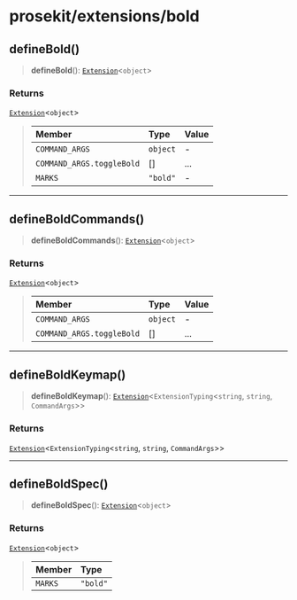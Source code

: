 # prosekit/extensions/bold

<a id="defineBold" name="defineBold"></a>

## defineBold()

> **defineBold**(): [`Extension`](../core.md#ExtensionT)\<`object`\>

### Returns

[`Extension`](../core.md#ExtensionT)\<`object`\>

> | Member | Type | Value |
> | :------ | :------ | :------ |
> | `COMMAND_ARGS` | `object` | - |
> | `COMMAND_ARGS.toggleBold` | [] | ... |
> | `MARKS` | `"bold"` | - |
>

***

<a id="defineBoldCommands" name="defineBoldCommands"></a>

## defineBoldCommands()

> **defineBoldCommands**(): [`Extension`](../core.md#ExtensionT)\<`object`\>

### Returns

[`Extension`](../core.md#ExtensionT)\<`object`\>

> | Member | Type | Value |
> | :------ | :------ | :------ |
> | `COMMAND_ARGS` | `object` | - |
> | `COMMAND_ARGS.toggleBold` | [] | ... |
>

***

<a id="defineBoldKeymap" name="defineBoldKeymap"></a>

## defineBoldKeymap()

> **defineBoldKeymap**(): [`Extension`](../core.md#ExtensionT)\<`ExtensionTyping`\<`string`, `string`, `CommandArgs`\>\>

### Returns

[`Extension`](../core.md#ExtensionT)\<`ExtensionTyping`\<`string`, `string`, `CommandArgs`\>\>

***

<a id="defineBoldSpec" name="defineBoldSpec"></a>

## defineBoldSpec()

> **defineBoldSpec**(): [`Extension`](../core.md#ExtensionT)\<`object`\>

### Returns

[`Extension`](../core.md#ExtensionT)\<`object`\>

> | Member | Type |
> | :------ | :------ |
> | `MARKS` | `"bold"` |
>
